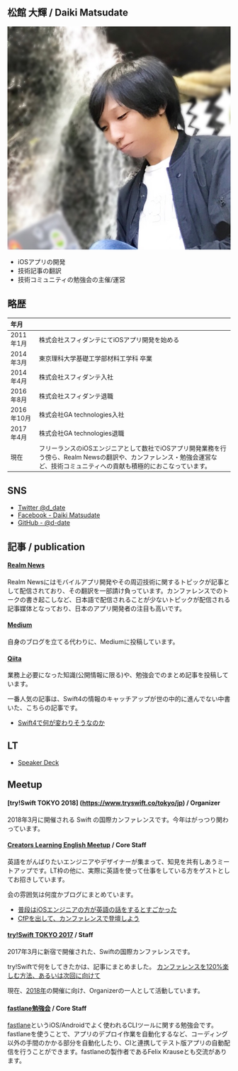 ## 松館 大輝 / Daiki Matsudate

![facebook](../imgs/IMG_7188.JPG)

- iOSアプリの開発
- 技術記事の翻訳
- 技術コミュニティの勉強会の主催/運営

## 略歴

|年月| |
|:--|:--|
|2011年1月|株式会社スフィダンテにてiOSアプリ開発を始める|
|2014年3月|東京理科大学基礎工学部材料工学科 卒業|
|2014年4月|株式会社スフィダンテ入社|
|2016年8月|株式会社スフィダンテ退職|
|2016年10月|株式会社GA technologies入社|
|2017年4月|株式会社GA technologies退職|
|現在|フリーランスのiOSエンジニアとして数社でiOSアプリ開発業務を行う傍ら、Realm Newsの翻訳や、カンファレンス・勉強会運営など、技術コミュニティへの貢献も積極的におこなっています。|

## SNS

- [Twitter @d_date](https://twitter.com/d_date)
- [Facebook - Daiki Matsudate](https://www.facebook.com/matsudate.daiki)
- [GitHub - @d-date](https://github.com/d-date)

## 記事 / publication

#### [Realm News](https://realm.io/jp/news/)
Realm Newsにはモバイルアプリ開発やその周辺技術に関するトピックが記事として配信されており、その翻訳を一部請け負っています。カンファレンスでのトークの書き起こしなど、日本語で配信されることが少ないトピックが配信される記事媒体となっており、日本のアプリ開発者の注目も高いです。

#### [Medium](https://medium.com/@d_date)
自身のブログを立てる代わりに、Mediumに投稿しています。

#### [Qiita](http://qiita.com/d_date)

業務上必要になった知識(公開情報に限る)や、勉強会でのまとめ記事を投稿しています。

一番人気の記事は、Swift4の情報のキャッチアップが世の中的に進んでない中書いた、こちらの記事です。

- [Swift4で何が変わりそうなのか](http://qiita.com/d_date/items/b3562f542afc306791ce)

## LT

* [Speaker Deck](https://speakerdeck.com/d_date)

## Meetup

#### [try!Swift TOKYO 2018] (https://www.tryswift.co/tokyo/jp) / Organizer

2018年3月に開催される Swift の国際カンファレンスです。今年はがっつり関わっています。

#### [Creators Learning English Meetup](https://clem.connpass.com/) / Core Staff

英語をがんばりたいエンジニアやデザイナーが集まって、知見を共有しあうミートアップです。LT枠の他に、実際に英語を使って仕事をしている方をゲストとしてお招きしています。

会の雰囲気は何度かブログにまとめています。

- [普段はiOSエンジニアの方が英語の話をするとすごかった](https://medium.com/@d_date/bd5ddd06fb21)
- [CfPを出して、カンファレンスで登壇しよう](https://medium.com/@d_date/ebfb78d24945)

#### [try!Swift TOKYO 2017](https://www.tryswift.co/tokyo/jp) / Staff

2017年3月に新宿で開催された、Swiftの国際カンファレンスです。

try!Swiftで何をしてきたかは、記事にまとめました。 [カンファレンスを120%楽しむ方法、あるいは次回に向けて](https://medium.com/@d_date/9a19f9ba0c1e)

現在、[2018年](https://www.tryswift.co/events/2018/tokyo/en/)の開催に向け、Organizerの一人として活動しています。

#### [fastlane勉強会](https://fastlane.connpass.com/) / Core Staff

[fastlane](https://fastlane.tools/)というiOS/Androidでよく使われるCLIツールに関する勉強会です。fastlaneを使うことで、アプリのデプロイ作業を自動化するなど、コーディング以外の手間のかかる部分を自動化したり、CIと連携してテスト版アプリの自動配信を行うことができます。fastlaneの製作者であるFelix Krauseとも交流があります。

